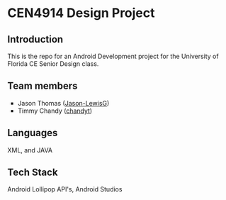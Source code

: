 <html><body>
<h1>CEN4914 Design Project</h1>
<h2>Introduction</h2>
<p>
This is the repo for an Android Development project for the University of Florida CE Senior Design class.
<p>

<h2>Team members</h2>
<ul style="list-style-type:square">
	<li>Jason Thomas (<a href="https://github.com/JCThomas4214">Jason-LewisG</a>)</li>
	<li>Timmy Chandy (<a href="https://github.com/chandyt">chandyt</a>)</li>
</ul>
<h2>Languages</h2>
<p>XML, and JAVA</p>
<h2>Tech Stack</h2>
<p>Android Lollipop API's, Android Studios</p>
</body></html>
